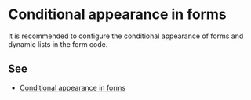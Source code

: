 # Conditional appearance in forms

It is recommended to configure the conditional appearance of forms and dynamic lists in the form code. 

## See

- [Conditional appearance in forms](https://its.1c.ru/db/v8std#content:710:hdoc:2.1)